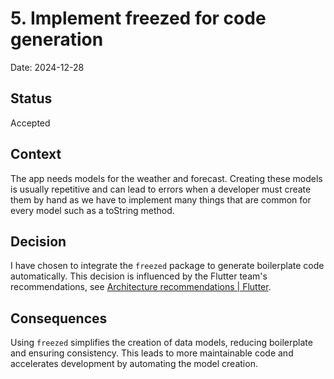 # 5. Implement freezed for code generation

Date: 2024-12-28

## Status

Accepted

## Context

The app needs models for the weather and forecast. Creating these models is usually repetitive and can lead to errors when a developer must create them by hand as we have to implement many things that are common for every model such as a toString method.

## Decision

I have chosen to integrate the `freezed` package to generate boilerplate code automatically. This decision is influenced by the Flutter team's recommendations, see [Architecture recommendations | Flutter](https://docs.flutter.dev/app-architecture/recommendations).

## Consequences

Using `freezed` simplifies the creation of data models, reducing boilerplate and ensuring consistency. This leads to more maintainable code and accelerates development by automating the model creation.
